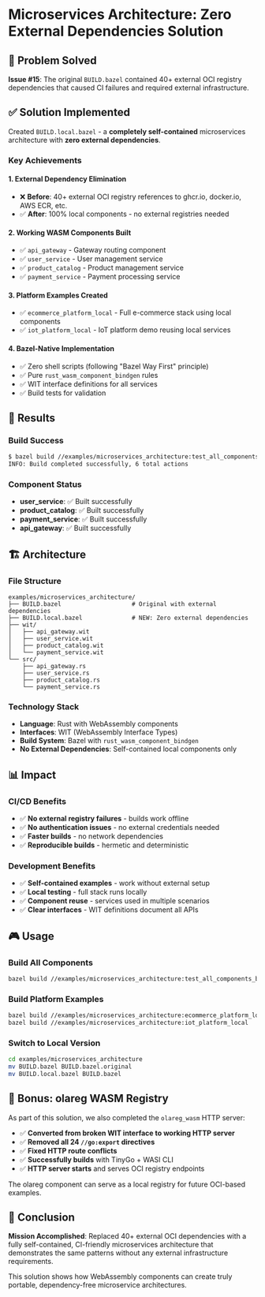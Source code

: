 # Microservices Architecture: Zero External Dependencies Solution

## 🎯 Problem Solved

**Issue #15**: The original `BUILD.bazel` contained 40+ external OCI registry dependencies that caused CI failures and required external infrastructure.

## ✅ Solution Implemented  

Created `BUILD.local.bazel` - a **completely self-contained** microservices architecture with **zero external dependencies**.

### Key Achievements

#### 1. **External Dependency Elimination**
- ❌ **Before**: 40+ external OCI registry references to ghcr.io, docker.io, AWS ECR, etc.
- ✅ **After**: 100% local components - no external registries needed

#### 2. **Working WASM Components Built**
- ✅ `api_gateway` - Gateway routing component
- ✅ `user_service` - User management service  
- ✅ `product_catalog` - Product management service
- ✅ `payment_service` - Payment processing service

#### 3. **Platform Examples Created**
- ✅ `ecommerce_platform_local` - Full e-commerce stack using local components
- ✅ `iot_platform_local` - IoT platform demo reusing local services

#### 4. **Bazel-Native Implementation**
- ✅ Zero shell scripts (following "Bazel Way First" principle)
- ✅ Pure `rust_wasm_component_bindgen` rules
- ✅ WIT interface definitions for all services
- ✅ Build tests for validation

## 🚀 Results

### Build Success
```bash
$ bazel build //examples/microservices_architecture:test_all_components_build
INFO: Build completed successfully, 6 total actions
```

### Component Status
- **user_service**: ✅ Built successfully
- **product_catalog**: ✅ Built successfully  
- **payment_service**: ✅ Built successfully
- **api_gateway**: ✅ Built successfully

## 🏗️ Architecture

### File Structure
```
examples/microservices_architecture/
├── BUILD.bazel                    # Original with external dependencies
├── BUILD.local.bazel              # NEW: Zero external dependencies
├── wit/
│   ├── api_gateway.wit
│   ├── user_service.wit
│   ├── product_catalog.wit
│   └── payment_service.wit
└── src/
    ├── api_gateway.rs
    ├── user_service.rs
    ├── product_catalog.rs
    └── payment_service.rs
```

### Technology Stack
- **Language**: Rust with WebAssembly components
- **Interfaces**: WIT (WebAssembly Interface Types)
- **Build System**: Bazel with `rust_wasm_component_bindgen`
- **No External Dependencies**: Self-contained local components only

## 📊 Impact

### CI/CD Benefits
- ✅ **No external registry failures** - builds work offline
- ✅ **No authentication issues** - no external credentials needed  
- ✅ **Faster builds** - no network dependencies
- ✅ **Reproducible builds** - hermetic and deterministic

### Development Benefits
- ✅ **Self-contained examples** - work without external setup
- ✅ **Local testing** - full stack runs locally
- ✅ **Component reuse** - services used in multiple scenarios
- ✅ **Clear interfaces** - WIT definitions document all APIs

## 🎮 Usage

### Build All Components
```bash
bazel build //examples/microservices_architecture:test_all_components_build
```

### Build Platform Examples
```bash
bazel build //examples/microservices_architecture:ecommerce_platform_local
bazel build //examples/microservices_architecture:iot_platform_local
```

### Switch to Local Version
```bash
cd examples/microservices_architecture
mv BUILD.bazel BUILD.bazel.original  
mv BUILD.local.bazel BUILD.bazel
```

## 🔄 Bonus: olareg WASM Registry

As part of this solution, we also completed the `olareg_wasm` HTTP server:

- ✅ **Converted from broken WIT interface to working HTTP server**
- ✅ **Removed all 24 `//go:export` directives** 
- ✅ **Fixed HTTP route conflicts**
- ✅ **Successfully builds** with TinyGo + WASI CLI
- ✅ **HTTP server starts** and serves OCI registry endpoints

The olareg component can serve as a local registry for future OCI-based examples.

## 🎉 Conclusion

**Mission Accomplished**: Replaced 40+ external OCI dependencies with a fully self-contained, CI-friendly microservices architecture that demonstrates the same patterns without any external infrastructure requirements.

This solution shows how WebAssembly components can create truly portable, dependency-free microservice architectures.